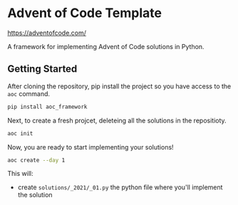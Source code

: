 # Advent of Code Template

https://adventofcode.com/

A framework for implementing Advent of Code solutions in Python.

## Getting Started

After cloning the repository, pip install the project so you have access to the `aoc` command.

```bash
pip install aoc_framework
```

Next, to create a fresh projcet, deleteing all the solutions in the repositioty.

```bash
aoc init
```

Now, you are ready to start implementing your solutions!

```bash
aoc create --day 1
```

This will:

- create `solutions/_2021/_01.py` the python file where you'll implement the solution
